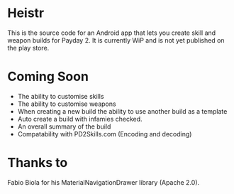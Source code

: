 # Heistr
This is the source code for an Android app that lets you create skill and weapon builds for Payday 2.
It is currently WiP and is not yet published on the play store.

# Coming Soon
 - The ability to customise skills
 - The ability to customise weapons
 - When creating a new build the ability to use another build as a template
 - Auto create a build with infamies checked.
 - An overall summary of the build
 - Compatability with PD2Skills.com (Encoding and decoding)

# Thanks to
Fabio Biola for his MaterialNavigationDrawer library (Apache 2.0).
